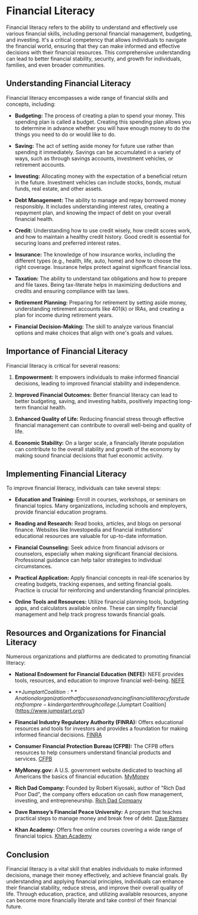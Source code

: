 # Financial Literacy

Financial literacy refers to the ability to understand and effectively use various financial skills, including personal financial management, budgeting, and investing. It's a critical competency that allows individuals to navigate the financial world, ensuring that they can make informed and effective decisions with their financial resources. This comprehensive understanding can lead to better financial stability, security, and growth for individuals, families, and even broader communities.

## Understanding Financial Literacy

Financial literacy encompasses a wide range of financial skills and concepts, including:

- **Budgeting:** The process of creating a plan to spend your money. This spending plan is called a budget. Creating this spending plan allows you to determine in advance whether you will have enough money to do the things you need to do or would like to do.
  
- **Saving:** The act of setting aside money for future use rather than spending it immediately. Savings can be accumulated in a variety of ways, such as through savings accounts, investment vehicles, or retirement accounts.
  
- **Investing:** Allocating money with the expectation of a beneficial return in the future. Investment vehicles can include stocks, bonds, mutual funds, real estate, and other assets.
  
- **Debt Management:** The ability to manage and repay borrowed money responsibly. It includes understanding interest rates, creating a repayment plan, and knowing the impact of debt on your overall financial health.
  
- **Credit:** Understanding how to use credit wisely, how credit scores work, and how to maintain a healthy credit history. Good credit is essential for securing loans and preferred interest rates.
  
- **Insurance:** The knowledge of how insurance works, including the different types (e.g., health, life, auto, home) and how to choose the right coverage. Insurance helps protect against significant financial loss.
  
- **Taxation:** The ability to understand tax obligations and how to prepare and file taxes. Being tax-literate helps in maximizing deductions and credits and ensuring compliance with tax laws.
  
- **Retirement Planning:** Preparing for retirement by setting aside money, understanding retirement accounts like 401(k) or IRAs, and creating a plan for income during retirement years.
  
- **Financial Decision-Making:** The skill to analyze various financial options and make choices that align with one's goals and values.

## Importance of Financial Literacy

Financial literacy is critical for several reasons:

1. **Empowerment:** It empowers individuals to make informed financial decisions, leading to improved financial stability and independence.
  
2. **Improved Financial Outcomes:** Better financial literacy can lead to better budgeting, saving, and investing habits, positively impacting long-term financial health.
  
3. **Enhanced Quality of Life:** Reducing financial stress through effective financial management can contribute to overall well-being and quality of life.
  
4. **Economic Stability:** On a larger scale, a financially literate population can contribute to the overall stability and growth of the economy by making sound financial decisions that fuel economic activity.

## Implementing Financial Literacy

To improve financial literacy, individuals can take several steps:

- **Education and Training:** Enroll in courses, workshops, or seminars on financial topics. Many organizations, including schools and employers, provide financial education programs.
  
- **Reading and Research:** Read books, articles, and blogs on personal finance. Websites like Investopedia and financial institutions' educational resources are valuable for up-to-date information.
  
- **Financial Counseling:** Seek advice from financial advisors or counselors, especially when making significant financial decisions. Professional guidance can help tailor strategies to individual circumstances.
  
- **Practical Application:** Apply financial concepts in real-life scenarios by creating budgets, tracking expenses, and setting financial goals. Practice is crucial for reinforcing and understanding financial principles.
  
- **Online Tools and Resources:** Utilize financial planning tools, budgeting apps, and calculators available online. These can simplify financial management and help track progress towards financial goals.

## Resources and Organizations for Financial Literacy

Numerous organizations and platforms are dedicated to promoting financial literacy:

- **National Endowment for Financial Education (NEFE):** NEFE provides tools, resources, and education to improve financial well-being. [NEFE](https://www.nefe.org/)
  
- **Jump$tart Coalition:** A national organization that focuses on advancing financial literacy for students from pre-kindergarten through college. [Jump$tart Coalition](https://www.jumpstart.org/)
  
- **Financial Industry Regulatory Authority (FINRA):** Offers educational resources and tools for investors and provides a foundation for making informed financial decisions. [FINRA](https://www.finra.org/investors/learn-to-invest)
  
- **Consumer Financial Protection Bureau (CFPB):** The CFPB offers resources to help consumers understand financial products and services. [CFPB](https://www.consumerfinance.gov/)
  
- **MyMoney.gov:** A U.S. government website dedicated to teaching all Americans the basics of financial education. [MyMoney](https://www.mymoney.gov/)
  
- **Rich Dad Company:** Founded by Robert Kiyosaki, author of "Rich Dad Poor Dad", the company offers education on cash flow management, investing, and entrepreneurship. [Rich Dad Company](https://www.richdad.com/)
  
- **Dave Ramsey’s Financial Peace University:** A program that teaches practical steps to manage money and break free of debt. [Dave Ramsey](https://www.daveramsey.com/fpu)
  
- **Khan Academy:** Offers free online courses covering a wide range of financial topics. [Khan Academy](https://www.khanacademy.org/college-careers-more/personal-finance)

## Conclusion

Financial literacy is a vital skill that enables individuals to make informed decisions, manage their money effectively, and achieve financial goals. By understanding and applying financial principles, individuals can enhance their financial stability, reduce stress, and improve their overall quality of life. Through education, practice, and utilizing available resources, anyone can become more financially literate and take control of their financial future.